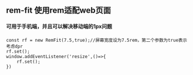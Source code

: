 ## rem-fit 使用rem适配web页面

#### 可用于手机端，并且可以解决移动端的1px问题

```
const rf = new RemFit(7.5,true);//屏幕宽度设为7.5rem，第二个参数为true表示考虑dpr
rf.set();
window.addEventListener('resize',()=>{
	rf.set();
})
```

